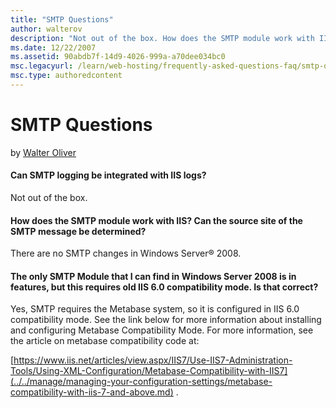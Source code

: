 ```yaml
---
title: "SMTP Questions"
author: walterov
description: "Not out of the box. How does the SMTP module work with IIS? Can the source site of the SMTP message be determined? There are no SMTP changes in Windows Serve..."
ms.date: 12/22/2007
ms.assetid: 90abdb7f-14d9-4026-999a-a70dee034bc0
msc.legacyurl: /learn/web-hosting/frequently-asked-questions-faq/smtp-questions
msc.type: authoredcontent
---
```

SMTP Questions
====================
by [Walter Oliver](https://github.com/walterov)

#### Can SMTP logging be integrated with IIS logs?

Not out of the box.

#### How does the SMTP module work with IIS? Can the source site of the SMTP message be determined?

There are no SMTP changes in Windows Server® 2008.

#### The only SMTP Module that I can find in Windows Server 2008 is in features, but this requires old IIS 6.0 compatibility mode. Is that correct?

Yes, SMTP requires the Metabase system, so it is configured in IIS 6.0 compatibility mode. See the link below for more information about installing and configuring Metabase Compatibility Mode. For more information, see the article on metabase compatibility code at:

[https://www.iis.net/articles/view.aspx/IIS7/Use-IIS7-Administration-Tools/Using-XML-Configuration/Metabase-Compatibility-with-IIS7](../../manage/managing-your-configuration-settings/metabase-compatibility-with-iis-7-and-above.md) .